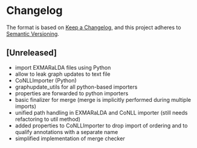 # Changelog

The format is based on [Keep a Changelog](https://keepachangelog.com/en/1.0.0/),
and this project adheres to [Semantic Versioning](https://semver.org/spec/v2.0.0.html).

## [Unreleased]

+ import EXMARaLDA files using Python
+ allow to leak graph updates to text file 
+ CoNLLImporter (Python)
+ graphupdate_utils for all python-based importers
+ properties are forwarded to python importers
+ basic finalizer for merge (merge is implicitly performed during multiple imports)
+ unified path handling in EXMARaLDA and CoNLL importer (still needs refactoring to util method)
+ added properties to CoNLLImporter to drop import of ordering and to qualify annotations with a separate name
+ simplified implementation of merge checker

